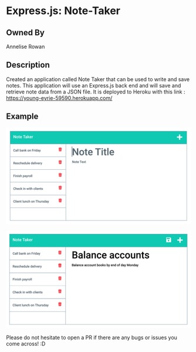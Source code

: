 # Express.js: Note-Taker

## Owned By

Annelise Rowan


## Description

Created an application called Note Taker that can be used to write and save notes. This application will use an Express.js back end and will save and retrieve note data from a JSON file. It is deployed to Heroku with this link : https://young-eyrie-59590.herokuapp.com/

## Example

![Existing notes are listed in the left-hand column with empty fields on the right-hand side for the new note’s title and text.](./Assets/11-express-homework-demo-01.png)

![Note titled “Balance accounts” reads, “Balance account books by end of day Monday,” with other notes listed on the left.](./Assets/11-express-homework-demo-02.png)



Please do not hesitate to open a PR if there are any bugs or issues you come across! :D
